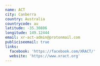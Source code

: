 ```yaml
---
name: ACT
city: Canberra
country: Australia
countrycode: au
latitude: -35.30806
longitude: 149.12444
email: xr-act-admin@protonmail.com
publiciseemail: true
links:
  facebook: 'https://facebook.com/XRACT/'
  website: 'https://www.xract.org'
---
```


